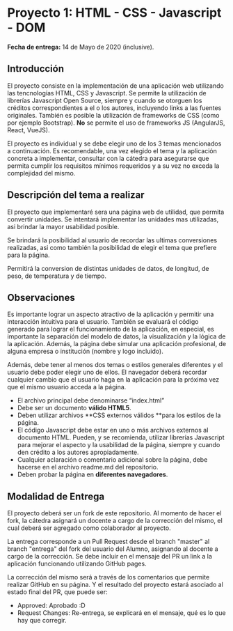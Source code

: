 # Proyecto 1:  HTML - CSS - Javascript - DOM

**Fecha de entrega:** 14 de Mayo de 2020 (inclusive).

## **Introducción**

El proyecto consiste en la implementación de una aplicación web utilizando las tencnologías HTML, CSS y Javascript. Se permite la utilización de librerías Javascript Open Source, siempre y cuando se otorguen los créditos correspondientes a el o los autores, incluyendo links a las fuentes originales. También es posible la utilización de frameworks de CSS (como por ejemplo Bootstrap). **No** se permite el uso de frameworks JS (AngularJS, React, VueJS).

El proyecto es individual y se debe elegir uno de los 3 temas mencionados a continuación. Es recomendable, una vez elegido el tema y la aplicación concreta a implementar, consultar con la cátedra para asegurarse que permita cumplir los requisitos mínimos requeridos y a su vez no exceda la complejidad del mismo. 


## **Descripción del tema a realizar**

El proyecto que implementaré sera una página web de utilidad, que permita convertir unidades. Se intentará implementar las unidades mas utilizadas, asi brindar la mayor usabilidad posible. 

Se brindará la posibilidad al usuario de recordar las ultimas conversiones realizadas, asi como también la posibilidad de elegir el tema que prefiere para la página.

Permitirá la conversion de distintas unidades de datos, de longitud, de peso, de temperatura y de tiempo.


## Observaciones	


Es importante lograr un aspecto atractivo de la aplicación y permitir una interacción intuitiva para el usuario. También se evaluará el código generado para lograr el funcionamiento de la aplicación, en especial, es importante la separación del modelo de datos, la visualización y la lógica de la aplicación. Además, la página debe simular una aplicación profesional, de alguna empresa o institución (nombre y logo incluido). 

Además, debe tener al menos dos temas o estilos generales diferentes y el usuario debe poder elegir uno de ellos. El navegador deberá recordar cualquier cambio que el usuario haga en la aplicación para la próxima vez que el mismo usuario acceda a la página.


*   El archivo principal debe denominarse “index.html”
*   Debe ser un documento **válido HTML5**.
*   Deben utilizar archivos **CSS externos válidos **para los estilos de la página.
*   El código Javascript debe estar en uno o más archivos externos al documento HTML. Pueden, y se recomienda, utilizar librerías Javascript para mejorar el aspecto y la usabilidad de la página, siempre y cuando den crédito a los autores apropiadamente.
*   Cualquier aclaración o comentario adicional sobre la página, debe hacerse en el archivo readme.md del repositorio.
*   Deben probar la página en **diferentes navegadores**.


## Modalidad de Entrega

El proyecto deberá ser un fork de este repositorio. Al momento de hacer el fork, la cátedra asignará un docente a cargo de la corrección del mismo, el cual deberá ser agregado como colaborador al proyecto. 

La entrega corresponde a un Pull Request desde el branch "master" al branch "entrega" del fork del usuario del Alumno, asignando al docente a cargo de la corrección. Se debe incluir en el mensaje del PR un link a la aplicación funcionando utilizando GitHub pages.

La corrección del mismo será a través de los comentarios que permite realizar GitHub en su página. Y el resultado del proyecto estará asociado al estado final del PR, que puede ser:

*   Approved: Aprobado :D
*   Request Changes: Re-entrega, se explicará en el mensaje, qué es lo que hay que corregir.